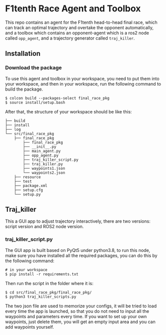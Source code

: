 # F1tenth Race Agent and Toolbox

This repo contains an agent for the F1tenth head-to-head final race, which can track an optimal trajectory and overtake the opponent automatically, and a toolbox which contains an opponent-agent which is a ros2 node called `opp_agent`, and a trajectory generator called `traj_killer`.

## Installation

### Download the package

To use this agent and toolbox in your workspace, you need to put them into your workspace, and then in your workspace, run the following command to build the package.

```
$ colcon build --packages-select final_race_pkg
$ source install/setup.bash
```

After that, the structure of your workspace should be like this:

```
├── build
├── install
├── log
└── src/final_race_pkg
    ├── final_race_pkg
        ├── final_race_pkg
        ├── __init__.py
        ├── main_agent.py
        ├── opp_agent.py
        ├── traj_killer_script.py
        ├── traj_killer.py
        ├── waypoints1.json
        └── waypoints2.json
    ├── resource
    ├── test
    ├── package.xml
    ├── setup.cfg
    └── setup.py
```

## Traj_killer

This a GUI app to adjust trajectory interactively, there are two versions: script version and ROS2 node version.

### traj_killer_script.py

The GUI app is built based on PyQt5 under python3.8, to run this node, make sure you have installed all the required packages, you can do this by the following command:

```
# in your workspace
$ pip install -r requirements.txt
```

Then run the script in the folder where it is:

```
$ cd src/final_race_pkg/final_race_pkg/
$ python3 traj_killer_scripts.py
```
The two json file are used to memorize your configs, it will be tried to load every time the app is launched, so that you do not need to input all the waypoints and parameters every time. If you want to set up your own waypoints, just delete them, you will get an empty input area and you can add waypoints yourself.
